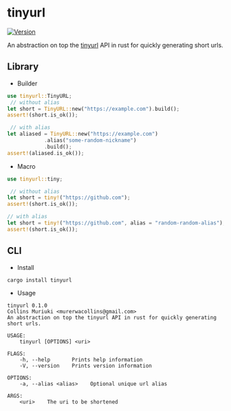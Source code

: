 # tinyurl

<a href="https://crates.io/crates/tinyurl" target="_blank">
     <img alt="Version" src="https://img.shields.io/crates/v/tinyurl" />
</a>

An abstraction on top the [tinyurl](https://tinyurl.com) API in rust for quickly generating short urls.

## Library

-   Builder

```rust
use tinyurl::TinyURL;
 // without alias
let short = TinyURL::new("https://example.com").build();
assert!(short.is_ok());

 // with alias
let aliased = TinyURL::new("https://example.com")
            .alias("some-random-nickname")
            .build();
assert!(aliased.is_ok());
```

-   Macro

```rust
use tinyurl::tiny;

 // without alias
let short = tiny!("https://github.com");
assert!(short.is_ok());

// with alias
let short = tiny!("https://github.com", alias = "random-random-alias");
assert!(short.is_ok());
```

## CLI

-   Install

```shell
cargo install tinyurl
```

-   Usage

```shell
tinyurl 0.1.0
Collins Muriuki <murerwacollins@gmail.com>
An abstraction on top the tinyurl API in rust for quickly generating short urls.

USAGE:
    tinyurl [OPTIONS] <uri>

FLAGS:
    -h, --help       Prints help information
    -V, --version    Prints version information

OPTIONS:
    -a, --alias <alias>    Optional unique url alias

ARGS:
    <uri>    The uri to be shortened

```
